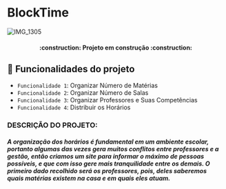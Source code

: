 # BlockTime

![IMG_1305](https://user-images.githubusercontent.com/132064264/235139197-1a5c9f57-a3c2-4b91-9b34-34e4d484c841.jpg)
<h4 align="center"> 
    :construction:  Projeto em construção  :construction:
</h4>

## :hammer: Funcionalidades do projeto

- `Funcionalidade 1`: Organizar Número de  Matérias 
- `Funcionalidade 2`: Organizar Número de Salas
- `Funcionalidade 3`: Organizar Professores e Suas Competências 
- `Funcionalidade 4`: Distribuir os Horários 

### DESCRIÇÃO DO PROJETO:  
##### A organização dos horários é fundamental em um ambiente escolar, portanto algumas das vezes gera muitos conflitos entre professores e a gestão, então criamos um site para informar o máximo de pessoas possíveis, e que com isso gere mais tranquilidade entre os demais. O primeiro dado recolhido será os professores, pois, deles saberemos quais matérias existem na casa e em quais eles atuam.


